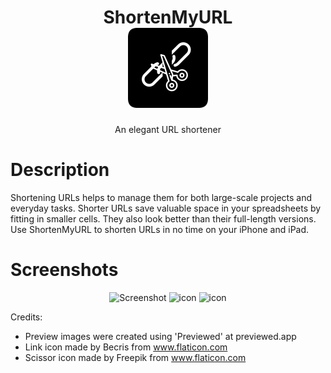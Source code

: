 <h1 align="center">
  ShortenMyURL
  <br>
  <a href="https://apps.apple.com/us/app/shortenmyurl/id1525888533"><img alt="icon" width="128" height="128" src="readme_icon.png"></a>
</h1>
<div align="center">
  An elegant URL shortener
</div>

# Description

Shortening URLs helps to manage them for both large-scale projects and everyday tasks. Shorter URLs save valuable space in your spreadsheets by fitting in smaller cells. They also look better than their full-length versions. Use ShortenMyURL to shorten URLs in no time on your iPhone and iPad.

# Screenshots

<div align="center">
    <img alt="Screenshot" width="300" height="649" src="https://is5-ssl.mzstatic.com/image/thumb/PurpleSource122/v4/76/08/4a/76084abf-2aed-c7bd-806f-d6144d95f858/ab69cdd7-9c9d-44bc-8d3a-23fc6f109be5_1.3-6.5-p.001.jpeg/300x0w.webp"> <img alt="icon" width="643" height="297" src="https://is1-ssl.mzstatic.com/image/thumb/PurpleSource112/v4/f9/75/f7/f975f753-f7f6-319d-417b-1fa28f3ef83a/3eb744c5-0563-41e6-be4e-24e60e71ec35_1.001.jpeg/643x0w.webp"> <img alt="icon" width="643" height="482" src="https://is2-ssl.mzstatic.com/image/thumb/PurpleSource112/v4/29/96/8d/29968d02-03f1-6988-118f-56b2946d023b/7f916da7-7d61-40ec-a85d-b38b7c582321_1.3-ipad.001.jpeg/643x0w.webp">
    
    
</div>

Credits:

- Preview images were created using 'Previewed' at previewed.app
- Link icon made by Becris from www.flaticon.com
- Scissor icon made by Freepik from www.flaticon.com
